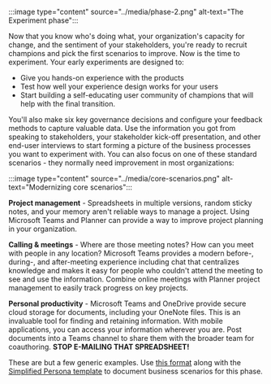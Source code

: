 :::image type="content" source="../media/phase-2.png" alt-text="The Experiment phase":::

Now that you know who's doing what, your organization's capacity for change, and the sentiment of your stakeholders, you're ready to recruit champions and pick the first scenarios to improve. Now is the time to experiment. Your early experiments are designed to:

- Give you hands-on experience with the products
- Test how well your experience design works for your users
- Start building a self-educating user community of champions that will help with the final transition.

You'll also make six key governance decisions and configure your feedback methods to capture valuable data. Use the information you got from speaking to stakeholders, your stakeholder kick-off presentation, and other end-user interviews to start forming a picture of the business processes you want to experiment with.  You can also focus on one of these standard scenarios - they normally need improvement in most organizations:

:::image type="content" source="../media/core-scenarios.png" alt-text="Modernizing core scenarios":::

**Project management** - Spreadsheets in multiple versions, random sticky notes, and your memory aren't reliable ways to manage a project. Using Microsoft Teams and Planner can provide a  way to improve project planning in your organization.

**Calling & meetings** - Where are those meeting notes? How can you meet with people in any location? Microsoft Teams provides a modern before-, during-, and after-meeting experience including chat that centralizes knowledge and makes it easy for people who couldn't attend the meeting to see and use the information. Combine online meetings with Planner project management to easily track progress on key projects.

**Personal productivity** - Microsoft Teams and OneDrive provide secure cloud storage for documents, including your OneNote files. This is an invaluable tool for finding and retaining information. With mobile applications, you can access your information wherever you are. Post documents into a Teams channel to share them with the broader team for coauthoring. **STOP E-MAILING THAT SPREADSHEET!**

These are but a few generic examples. Use [this format](https://teamworktools.azurewebsites.net/certassets/SimplifiedScenarioMapping.pptx) along with the [Simplified Persona template](https://teamworktools.azurewebsites.net/certassets/SimplifiedPersonaPainPoints.pptx) to document business scenarios for this phase.
